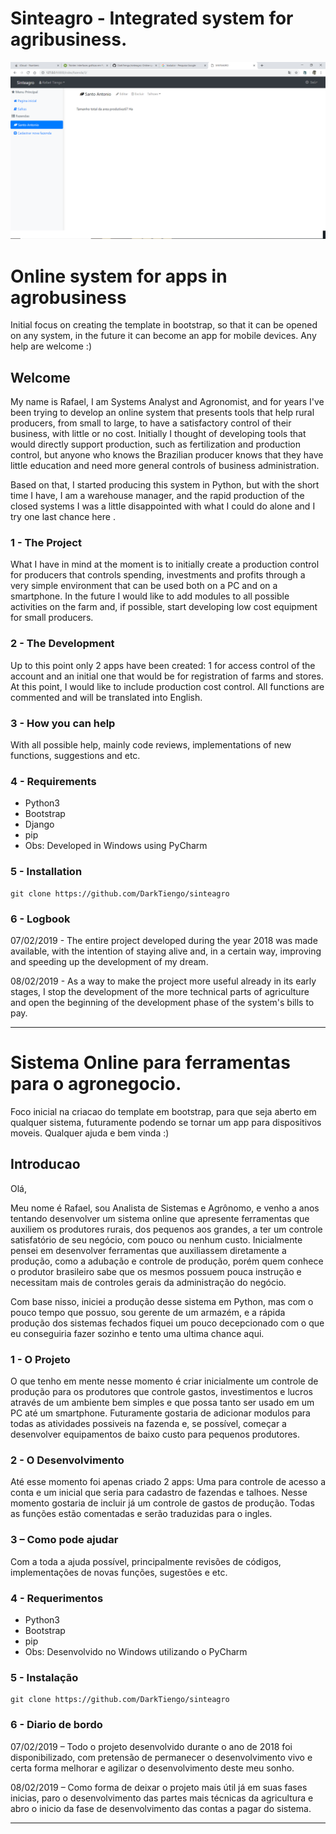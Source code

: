 ﻿# Sinteagro - Integrated system for agribusiness.

![Main menu](https://github.com/DarkTiengo/sinteagro/blob/master/sinteagro.png)


# Online system for apps in agrobusiness

Initial focus on creating the template in bootstrap, so that it can be opened on any system, in the future it can become an app for mobile devices. Any help are welcome :)

## Welcome

My name is Rafael, I am Systems Analyst and Agronomist, and for years I've been trying to develop an online system that presents tools that help rural producers, from small to large, to have a satisfactory control of their business, with little or no cost. Initially I thought of developing tools that would directly support production, such as fertilization and production control, but anyone who knows the Brazilian producer knows that they have little education and need more general controls of business administration.

Based on that, I started producing this system in Python, but with the short time I have, I am a warehouse manager, and the rapid production of the closed systems I was a little disappointed with what I could do alone and I try one last chance here .


### 1 - The Project

What I have in mind at the moment is to initially create a production control for producers that controls spending, investments and profits through a very simple environment that can be used both on a PC and on a smartphone. In the future I would like to add modules to all possible activities on the farm and, if possible, start developing low cost equipment for small producers.

### 2 - The Development

Up to this point only 2 apps have been created: 1 for access control of the account and an initial one that would be for registration of farms and stores. At this point, I would like to include production cost control. All functions are commented and will be translated into English.

### 3 - How you can help

With all possible help, mainly code reviews, implementations of new functions, suggestions and etc.

### 4 - Requirements

 - Python3
 - Bootstrap
 - Django
 - pip
 - Obs: Developed in Windows using PyCharm

### 5 - Installation

    git clone https://github.com/DarkTiengo/sinteagro

### 6 - Logbook

07/02/2019 - The entire project developed during the year 2018 was made available, with the intention of staying alive and, in a certain way, improving and speeding up the development of my dream.

08/02/2019 - As a way to make the project more useful already in its early stages, I stop the development of the more technical parts of agriculture and open the beginning of the development phase of the system's bills to pay.

------------------------------------------------------------------------------------------------------
# Sistema Online para ferramentas para o agronegocio.

Foco inicial na criacao do template em bootstrap, para que seja aberto em qualquer sistema, futuramente podendo se tornar um app para dispositivos moveis. Qualquer ajuda e bem vinda :)

## Introducao

Olá,

Meu nome é Rafael, sou Analista de Sistemas e Agrônomo, e venho a anos tentando desenvolver um sistema online que apresente ferramentas que auxiliem os produtores rurais, dos pequenos aos grandes, a ter um controle satisfatório de seu negócio, com pouco ou nenhum custo. Inicialmente pensei em desenvolver ferramentas que auxiliassem diretamente a produção, como a adubação e controle de produção, porém quem conhece o produtor brasileiro sabe que os mesmos possuem pouca instrução e necessitam mais de controles gerais da administração do negócio.

Com base nisso, iniciei a produção desse sistema em Python, mas com o pouco tempo que possuo, sou gerente de um armazém, e a rápida produção dos sistemas fechados fiquei um pouco decepcionado com o que eu conseguiria fazer sozinho e tento uma ultima chance aqui.


### 1 - O Projeto

O que tenho em mente nesse momento é criar inicialmente um controle de produção para os produtores que controle gastos, investimentos e lucros através de um ambiente bem simples e que possa tanto ser usado em um PC até um smartphone. Futuramente gostaria de adicionar modulos para todas as atividades possiveis na fazenda e, se possível, começar a desenvolver equipamentos de baixo custo para pequenos produtores.

### 2 - O Desenvolvimento

Até esse momento foi apenas criado 2 apps: Uma para controle de acesso a conta e um inicial que seria para cadastro de fazendas e talhoes. Nesse momento gostaria de incluir já um controle de gastos de produção. Todas as funções estão comentadas e serão traduzidas para o ingles.

### 3 – Como pode ajudar

Com a toda a ajuda possível, principalmente revisões de códigos, implementações de novas funções, sugestões e etc.

### 4 - Requerimentos

 - Python3
 - Bootstrap
 - pip
 - Obs: Desenvolvido no Windows utilizando o PyCharm

### 5 - Instalação

    git clone https://github.com/DarkTiengo/sinteagro


### 6 - Diario de bordo

07/02/2019 – Todo o projeto desenvolvido durante o ano de 2018 foi disponibilizado, com pretensão de permanecer o desenvolvimento vivo e certa forma melhorar e agilizar o desenvolvimento deste meu sonho.

08/02/2019 – Como forma de deixar o projeto mais útil já em suas fases inicias, paro o desenvolvimento das partes mais técnicas da agricultura e abro o inicio da fase de desenvolvimento das contas a pagar do sistema.

------------------------------------------------------------------------------------------------------
